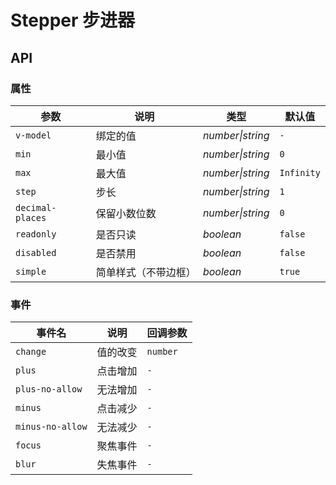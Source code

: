 # Stepper 步进器

## API

### 属性

| 参数             | 说明                 | 类型             | 默认值     |
| ---------------- | -------------------- | ---------------- | ---------- |
| `v-model`        | 绑定的值             | _number\|string_ | `-`        |
| `min`            | 最小值               | _number\|string_ | `0`        |
| `max`            | 最大值               | _number\|string_ | `Infinity` |
| `step`           | 步长                 | _number\|string_ | `1`        |
| `decimal-places` | 保留小数位数         | _number\|string_ | `0`        |
| `readonly`       | 是否只读             | _boolean_        | `false`    |
| `disabled`       | 是否禁用             | _boolean_        | `false`    |
| `simple`         | 简单样式（不带边框） | _boolean_        | `true`     |

### 事件

| 事件名           | 说明     | 回调参数 |
| ---------------- | -------- | -------- |
| `change`         | 值的改变 | `number` |
| `plus`           | 点击增加 | `-`      |
| `plus-no-allow`  | 无法增加 | `-`      |
| `minus`          | 点击减少 | `-`      |
| `minus-no-allow` | 无法减少 | `-`      |
| `focus`          | 聚焦事件 | `-`      |
| `blur`           | 失焦事件 | `-`      |
